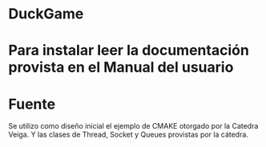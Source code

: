 # DuckGame


# Para instalar leer la documentación provista en el Manual del usuario


# Fuente

Se utilizo como diseño inicial el ejemplo de CMAKE otorgado por la Catedra Veiga.
Y las clases de Thread, Socket y Queues provistas por la cátedra.
